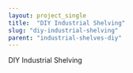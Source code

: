 ```yaml
---
layout: project_single
title:  "DIY Industrial Shelving"
slug: "diy-industrial-shelving"
parent: "industrial-shelves-diy"
---
```

DIY Industrial Shelving